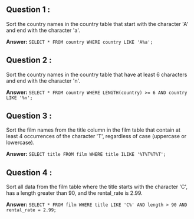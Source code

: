 ## **Question 1 :**
 Sort the country names in the country table that start with the character 'A' and end with the character 'a'.

**Answer:** `SELECT * FROM country WHERE country LIKE 'A%a';`
  
## **Question 2 :**
Sort the country names in the country table that have at least 6 characters and end with the character 'n'.

**Answer:** `SELECT * FROM country WHERE LENGTH(country) >= 6 AND country LIKE '%n';`

## **Question 3 :**
Sort the film names from the title column in the film table that contain at least 4 occurrences of the character 'T', regardless of case (uppercase or lowercase).

**Answer:** `SELECT title FROM film WHERE title ILIKE '%T%T%T%T';`

## **Question 4 :**
Sort all data from the film table where the title starts with the character 'C', has a length greater than 90, and the rental_rate is 2.99.

**Answer:** `SELECT * FROM film WHERE title LIKE 'C%' AND length > 90 AND rental_rate = 2.99;`
